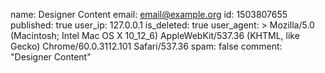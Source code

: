 name: Designer Content
email: email@example.org
id: 1503807655
published: true
user_ip: 127.0.0.1
is_deleted: true
user_agent: >
  Mozilla/5.0 (Macintosh; Intel Mac OS X 10_12_6) AppleWebKit/537.36 (KHTML, like Gecko)
  Chrome/60.0.3112.101 Safari/537.36
spam: false
comment: "Designer Content"
